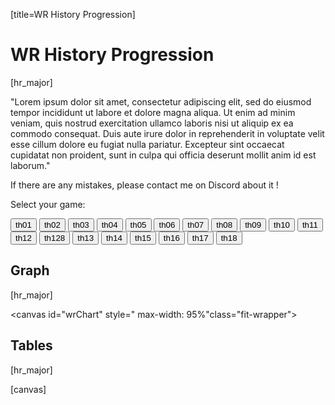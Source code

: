 [title=WR History Progression]
# WR History Progression
[hr_major]  

"Lorem ipsum dolor sit amet, consectetur adipiscing elit, sed do eiusmod tempor incididunt ut labore et dolore magna aliqua. Ut enim ad minim veniam, quis nostrud exercitation ullamco laboris nisi ut aliquip ex ea commodo consequat. Duis aute irure dolor in reprehenderit in voluptate velit esse cillum dolore eu fugiat nulla pariatur. Excepteur sint occaecat cupidatat non proident, sunt in culpa qui officia deserunt mollit anim id est laborum."


If there are any mistakes, please contact me on Discord about it !

Select your game: 




<div id="wr-game-buttons">
    <button href="#/wr/th01" data-game="th01">th01</button>
    <button href="#/wr/th02" data-game="th02">th02</button>
    <button href="#/wr/th03" data-game="th03">th03</button>
    <button href="#/wr/th04" data-game="th04">th04</button>
    <button href="#/wr/th05" data-game="th05">th05</button>
    <button href="#/wr/th06" data-game="th06">th06</button>
    <button href="#/wr/th07" data-game="th07">th07</button>
    <button href="#/wr/th08" data-game="th08">th08</button>
    <button href="#/wr/th09" data-game="th09">th09</button>
    <button href="#/wr/th10" data-game="th10">th10</button>
    <button href="#/wr/th11" data-game="th11">th11</button>
    <button href="#/wr/th12" data-game="th12">th12</button>
    <button href="#/wr/th128" data-game="th128">th128</button>
    <button href="#/wr/th13" data-game="th13">th13</button>
    <button href="#/wr/th14" data-game="th14">th14</button>
    <button href="#/wr/th15" data-game="th15">th15</button>
    <button href="#/wr/th16" data-game="th16">th16</button>
    <button href="#/wr/th17" data-game="th17">th17</button>
    <button href="#/wr/th18" data-game="th18">th18</button>
</div>

## Graph
[hr_major]


<canvas id="wrChart" style=" max-width: 95%"class="fit-wrapper"></canvas>

## Tables
[hr_major]

[canvas]

<section id='main-wr-tables' style="display: grid; justify-items: stretch; justify-content: center;">
<div id="wr-buttons"></div>
<div id="wr-tables"></div>
</section>
